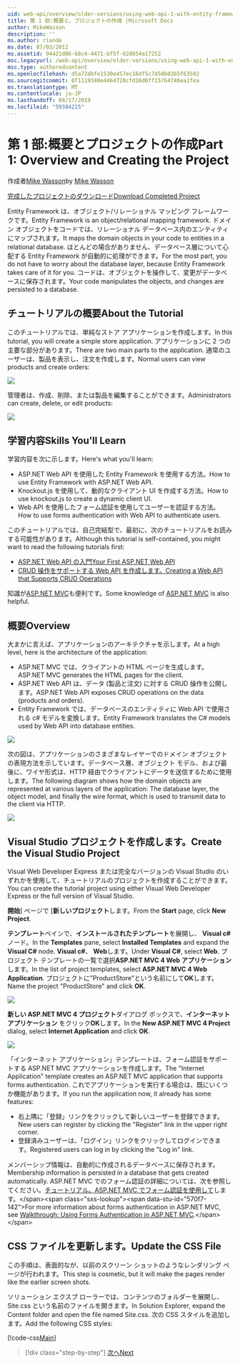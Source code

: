 ```yaml
---
uid: web-api/overview/older-versions/using-web-api-1-with-entity-framework-5/using-web-api-with-entity-framework-part-1
title: 第 1 部:概要と、プロジェクトの作成 |Microsoft Docs
author: MikeWasson
description: ''
ms.author: riande
ms.date: 07/03/2012
ms.assetid: 94421d86-68c4-4471-bf5f-82d654a17252
msc.legacyurl: /web-api/overview/older-versions/using-web-api-1-with-entity-framework-5/using-web-api-with-entity-framework-part-1
msc.type: authoredcontent
ms.openlocfilehash: d5a72dbfe1530e457ec16df5c7d50b03b5f63502
ms.sourcegitcommit: 0f1119340e4464720cfd16d0ff15764746ea1fea
ms.translationtype: MT
ms.contentlocale: ja-JP
ms.lasthandoff: 04/17/2019
ms.locfileid: "59384215"
---
```

# <a name="part-1-overview-and-creating-the-project"></a><span data-ttu-id="570f7-102">第 1 部:概要とプロジェクトの作成</span><span class="sxs-lookup"><span data-stu-id="570f7-102">Part 1: Overview and Creating the Project</span></span>

<span data-ttu-id="570f7-103">作成者[Mike Wasson](https://github.com/MikeWasson)</span><span class="sxs-lookup"><span data-stu-id="570f7-103">by [Mike Wasson](https://github.com/MikeWasson)</span></span>

[<span data-ttu-id="570f7-104">完成したプロジェクトのダウンロード</span><span class="sxs-lookup"><span data-stu-id="570f7-104">Download Completed Project</span></span>](http://code.msdn.microsoft.com/ASP-NET-Web-API-with-afa30545)

<span data-ttu-id="570f7-105">Entity Framework は、オブジェクト/リレーショナル マッピング フレームワークです。</span><span class="sxs-lookup"><span data-stu-id="570f7-105">Entity Framework is an object/relational mapping framework.</span></span> <span data-ttu-id="570f7-106">ドメイン オブジェクトをコードでは、リレーショナル データベース内のエンティティにマップされます。</span><span class="sxs-lookup"><span data-stu-id="570f7-106">It maps the domain objects in your code to entities in a relational database.</span></span> <span data-ttu-id="570f7-107">ほとんどの場合がありません、データベース層について心配する Entity Framework が自動的に処理ができます。</span><span class="sxs-lookup"><span data-stu-id="570f7-107">For the most part, you do not have to worry about the database layer, because Entity Framework takes care of it for you.</span></span> <span data-ttu-id="570f7-108">コードは、オブジェクトを操作して、変更がデータベースに保存されます。</span><span class="sxs-lookup"><span data-stu-id="570f7-108">Your code manipulates the objects, and changes are persisted to a database.</span></span>

## <a name="about-the-tutorial"></a><span data-ttu-id="570f7-109">チュートリアルの概要</span><span class="sxs-lookup"><span data-stu-id="570f7-109">About the Tutorial</span></span>

<span data-ttu-id="570f7-110">このチュートリアルでは、単純なストア アプリケーションを作成します。</span><span class="sxs-lookup"><span data-stu-id="570f7-110">In this tutorial, you will create a simple store application.</span></span> <span data-ttu-id="570f7-111">アプリケーションに 2 つの主要な部分があります。</span><span class="sxs-lookup"><span data-stu-id="570f7-111">There are two main parts to the application.</span></span> <span data-ttu-id="570f7-112">通常のユーザーは、製品を表示し、注文を作成します。</span><span class="sxs-lookup"><span data-stu-id="570f7-112">Normal users can view products and create orders:</span></span>

![](using-web-api-with-entity-framework-part-1/_static/image1.png)

<span data-ttu-id="570f7-113">管理者は、作成、削除、または製品を編集することができます。</span><span class="sxs-lookup"><span data-stu-id="570f7-113">Administrators can create, delete, or edit products:</span></span>

![](using-web-api-with-entity-framework-part-1/_static/image2.png)

## <a name="skills-youll-learn"></a><span data-ttu-id="570f7-114">学習内容</span><span class="sxs-lookup"><span data-stu-id="570f7-114">Skills You'll Learn</span></span>

<span data-ttu-id="570f7-115">学習内容を次に示します。</span><span class="sxs-lookup"><span data-stu-id="570f7-115">Here's what you'll learn:</span></span>

- <span data-ttu-id="570f7-116">ASP.NET Web API を使用した Entity Framework を使用する方法。</span><span class="sxs-lookup"><span data-stu-id="570f7-116">How to use Entity Framework with ASP.NET Web API.</span></span>
- <span data-ttu-id="570f7-117">Knockout.js を使用して、動的なクライアント UI を作成する方法。</span><span class="sxs-lookup"><span data-stu-id="570f7-117">How to use knockout.js to create a dynamic client UI.</span></span>
- <span data-ttu-id="570f7-118">Web API を使用したフォーム認証を使用してユーザーを認証する方法。</span><span class="sxs-lookup"><span data-stu-id="570f7-118">How to use forms authentication with Web API to authenticate users.</span></span>

<span data-ttu-id="570f7-119">このチュートリアルでは、自己完結型で、最初に、次のチュートリアルをお読みする可能性があります。</span><span class="sxs-lookup"><span data-stu-id="570f7-119">Although this tutorial is self-contained, you might want to read the following tutorials first:</span></span>

- [<span data-ttu-id="570f7-120">ASP.NET Web API の入門</span><span class="sxs-lookup"><span data-stu-id="570f7-120">Your First ASP.NET Web API</span></span>](../../getting-started-with-aspnet-web-api/tutorial-your-first-web-api.md)
- [<span data-ttu-id="570f7-121">CRUD 操作をサポートする Web API を作成します。</span><span class="sxs-lookup"><span data-stu-id="570f7-121">Creating a Web API that Supports CRUD Operations</span></span>](../creating-a-web-api-that-supports-crud-operations.md)

<span data-ttu-id="570f7-122">知識が[ASP.NET MVC](../../../../mvc/index.md)も便利です。</span><span class="sxs-lookup"><span data-stu-id="570f7-122">Some knowledge of [ASP.NET MVC](../../../../mvc/index.md) is also helpful.</span></span>

## <a name="overview"></a><span data-ttu-id="570f7-123">概要</span><span class="sxs-lookup"><span data-stu-id="570f7-123">Overview</span></span>

<span data-ttu-id="570f7-124">大まかに言えば、アプリケーションのアーキテクチャを示します。</span><span class="sxs-lookup"><span data-stu-id="570f7-124">At a high level, here is the architecture of the application:</span></span>

- <span data-ttu-id="570f7-125">ASP.NET MVC では、クライアントの HTML ページを生成します。</span><span class="sxs-lookup"><span data-stu-id="570f7-125">ASP.NET MVC generates the HTML pages for the client.</span></span>
- <span data-ttu-id="570f7-126">ASP.NET Web API は、データ (製品と注文) に対する CRUD 操作を公開します。</span><span class="sxs-lookup"><span data-stu-id="570f7-126">ASP.NET Web API exposes CRUD operations on the data (products and orders).</span></span>
- <span data-ttu-id="570f7-127">Entity Framework では、データベースのエンティティに Web API で使用される c# モデルを変換します。</span><span class="sxs-lookup"><span data-stu-id="570f7-127">Entity Framework translates the C# models used by Web API into database entities.</span></span>

![](using-web-api-with-entity-framework-part-1/_static/image3.png)

<span data-ttu-id="570f7-128">次の図は、アプリケーションのさまざまなレイヤーでのドメイン オブジェクトの表現方法を示しています。データベース層、オブジェクト モデル、および最後に、ワイヤ形式は、HTTP 経由でクライアントにデータを送信するために使用します。</span><span class="sxs-lookup"><span data-stu-id="570f7-128">The following diagram shows how the domain objects are represented at various layers of the application: The database layer, the object model, and finally the wire format, which is used to transmit data to the client via HTTP.</span></span>

![](using-web-api-with-entity-framework-part-1/_static/image4.png)

## <a name="create-the-visual-studio-project"></a><span data-ttu-id="570f7-129">Visual Studio プロジェクトを作成します。</span><span class="sxs-lookup"><span data-stu-id="570f7-129">Create the Visual Studio Project</span></span>

<span data-ttu-id="570f7-130">Visual Web Developer Express または完全なバージョンの Visual Studio のいずれかを使用して、チュートリアルのプロジェクトを作成することができます。</span><span class="sxs-lookup"><span data-stu-id="570f7-130">You can create the tutorial project using either Visual Web Developer Express or the full version of Visual Studio.</span></span>

<span data-ttu-id="570f7-131">**開始**] ページで [**新しいプロジェクト**します。</span><span class="sxs-lookup"><span data-stu-id="570f7-131">From the **Start** page, click **New Project**.</span></span>

<span data-ttu-id="570f7-132">**テンプレート**ペインで、**インストールされたテンプレート**を展開し、 **Visual c#** ノード。</span><span class="sxs-lookup"><span data-stu-id="570f7-132">In the **Templates** pane, select **Installed Templates** and expand the **Visual C#** node.</span></span> <span data-ttu-id="570f7-133">**Visual c#**、 **Web**します。</span><span class="sxs-lookup"><span data-stu-id="570f7-133">Under **Visual C#**, select **Web**.</span></span> <span data-ttu-id="570f7-134">プロジェクト テンプレートの一覧で選択**ASP.NET MVC 4 Web アプリケーション**します。</span><span class="sxs-lookup"><span data-stu-id="570f7-134">In the list of project templates, select **ASP.NET MVC 4 Web Application**.</span></span> <span data-ttu-id="570f7-135">プロジェクトに"ProductStore"という名前にして**OK**します。</span><span class="sxs-lookup"><span data-stu-id="570f7-135">Name the project "ProductStore" and click **OK**.</span></span>

![](using-web-api-with-entity-framework-part-1/_static/image5.png)

<span data-ttu-id="570f7-136">**新しい ASP.NET MVC 4 プロジェクト**ダイアログ ボックスで、**インターネット アプリケーション** をクリック**OK**します。</span><span class="sxs-lookup"><span data-stu-id="570f7-136">In the **New ASP.NET MVC 4 Project** dialog, select **Internet Application** and click **OK**.</span></span>

![](using-web-api-with-entity-framework-part-1/_static/image6.png)

<span data-ttu-id="570f7-137">「インターネット アプリケーション」テンプレートは、フォーム認証をサポートする ASP.NET MVC アプリケーションを作成します。</span><span class="sxs-lookup"><span data-stu-id="570f7-137">The "Internet Application" template creates an ASP.NET MVC application that supports forms authentication.</span></span> <span data-ttu-id="570f7-138">これでアプリケーションを実行する場合は、既にいくつか機能があります。</span><span class="sxs-lookup"><span data-stu-id="570f7-138">If you run the application now, it already has some features:</span></span>

- <span data-ttu-id="570f7-139">右上隅に「登録」リンクをクリックして新しいユーザーを登録できます。</span><span class="sxs-lookup"><span data-stu-id="570f7-139">New users can register by clicking the "Register" link in the upper right corner.</span></span>
- <span data-ttu-id="570f7-140">登録済みユーザーは、「ログイン」リンクをクリックしてログインできます。</span><span class="sxs-lookup"><span data-stu-id="570f7-140">Registered users can log in by clicking the "Log in" link.</span></span>

<span data-ttu-id="570f7-141">メンバーシップ情報は、自動的に作成されるデータベースに保存されます。</span><span class="sxs-lookup"><span data-stu-id="570f7-141">Membership information is persisted in a database that gets created automatically.</span></span> <span data-ttu-id="570f7-142">ASP.NET MVC でのフォーム認証の詳細については、次を参照してください。[チュートリアル。ASP.NET MVC でフォーム認証を使用して](https://msdn.microsoft.com/library/ff398049(VS.98).aspx)します。</span><span class="sxs-lookup"><span data-stu-id="570f7-142">For more information about forms authentication in ASP.NET MVC, see [Walkthrough: Using Forms Authentication in ASP.NET MVC](https://msdn.microsoft.com/library/ff398049(VS.98).aspx).</span></span>

## <a name="update-the-css-file"></a><span data-ttu-id="570f7-143">CSS ファイルを更新します。</span><span class="sxs-lookup"><span data-stu-id="570f7-143">Update the CSS File</span></span>

<span data-ttu-id="570f7-144">この手順は、表面的なが、以前のスクリーン ショットのようなレンダリング ページが行われます。</span><span class="sxs-lookup"><span data-stu-id="570f7-144">This step is cosmetic, but it will make the pages render like the earlier screen shots.</span></span>

<span data-ttu-id="570f7-145">ソリューション エクスプ ローラーでは、コンテンツのフォルダーを展開し、Site.css という名前のファイルを開きます。</span><span class="sxs-lookup"><span data-stu-id="570f7-145">In Solution Explorer, expand the Content folder and open the file named Site.css.</span></span> <span data-ttu-id="570f7-146">次の CSS スタイルを追加します。</span><span class="sxs-lookup"><span data-stu-id="570f7-146">Add the following CSS styles:</span></span>

[!code-css[Main](using-web-api-with-entity-framework-part-1/samples/sample1.css)]

> [!div class="step-by-step"]
> [<span data-ttu-id="570f7-147">次へ</span><span class="sxs-lookup"><span data-stu-id="570f7-147">Next</span></span>](using-web-api-with-entity-framework-part-2.md)
